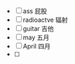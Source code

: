  - [ ] ass  屁股
 - [ ] radioactve 辐射
 - [ ] guitar 吉他
 - [ ] may 五月
 - [ ] April 四月
 - [ ] 

<!--stackedit_data:
eyJoaXN0b3J5IjpbMTU2NjMzNzA2NiwxMDM2NDQ3NzM2XX0=
-->
